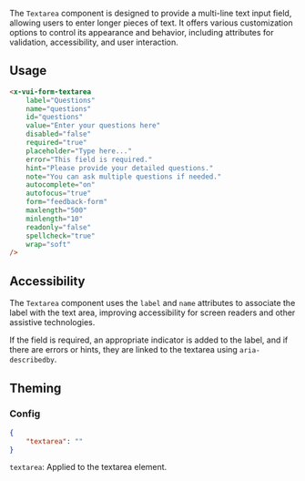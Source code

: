 The `Textarea` component is designed to provide a multi-line text input field, allowing users to enter longer pieces of text. It offers various customization options to control its appearance and behavior, including attributes for validation, accessibility, and user interaction.

## Usage

```html
<x-vui-form-textarea
    label="Questions"
    name="questions"
    id="questions"
    value="Enter your questions here"
    disabled="false"
    required="true"
    placeholder="Type here..."
    error="This field is required."
    hint="Please provide your detailed questions."
    note="You can ask multiple questions if needed."
    autocomplete="on"
    autofocus="true"
    form="feedback-form"
    maxlength="500"
    minlength="10"
    readonly="false"
    spellcheck="true"
    wrap="soft"
/>
```

## Accessibility

The `Textarea` component uses the `label` and `name` attributes to associate the label with the text area, improving accessibility for screen readers and other assistive technologies.

If the field is required, an appropriate indicator is added to the label, and if there are errors or hints, they are linked to the textarea using `aria-describedby`.

## Theming

### Config

```json
{
    "textarea": ""
}
```

`textarea`:
Applied to the textarea element.
